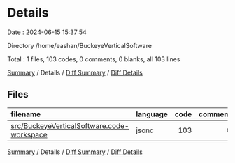 # Details

Date : 2024-06-15 15:37:54

Directory /home/eashan/BuckeyeVerticalSoftware

Total : 1 files,  103 codes, 0 comments, 0 blanks, all 103 lines

[Summary](results.md) / Details / [Diff Summary](diff.md) / [Diff Details](diff-details.md)

## Files
| filename | language | code | comment | blank | total |
| :--- | :--- | ---: | ---: | ---: | ---: |
| [src/BuckeyeVerticalSoftware.code-workspace](/src/BuckeyeVerticalSoftware.code-workspace) | jsonc | 103 | 0 | 0 | 103 |

[Summary](results.md) / Details / [Diff Summary](diff.md) / [Diff Details](diff-details.md)